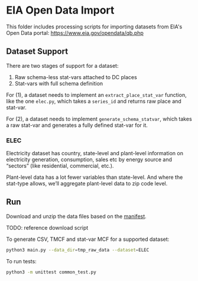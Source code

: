 
# EIA Open Data Import

This folder includes processing scripts for importing datasets from EIA's Open
Data portal: https://www.eia.gov/opendata/qb.php

## Dataset Support

There are two stages of support for a dataset:
1. Raw schema-less stat-vars attached to DC places
2. Stat-vars with full schema definition

For (1), a dataset needs to implement an `extract_place_stat_var` function, like
the one `elec.py`, which takes a `series_id` and returns raw place and
stat-var.

For (2), a dataset needs to implement `generate_schema_statvar`, which takes a
raw stat-var and generates a fully defined stat-var for it.

### ELEC

Electricity dataset has country, state-level and plant-level information on
electricity generation, consumption, sales etc by energy source and “sectors”
(like residential, commercial, etc.).

Plant-level data has a lot fewer variables than state-level. And where the
stat-type allows, we’ll aggregate plant-level data to zip code level.

## Run

Download and unzip the data files based on the
[manifest](https://api.eia.gov/bulk/manifest.txt).

  TODO: reference download script

To generate CSV, TMCF and stat-var MCF for a supported dataset:

```bash
python3 main.py --data_dir=tmp_raw_data --dataset=ELEC
```

To run tests:

```bash
python3 -m unittest common_test.py
```

